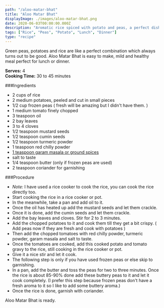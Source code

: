 ```yaml
---
path: "/aloo-matar-bhat"
title: "Aloo Matar Bhat"
displayImage: ./images/aloo-matar-bhat.png
date: 2020-06-03T00:00:00.000Z
description: "Aromatic rice spiced with potato and peas, a perfect dish for lunch or dinner."
tags: ["Rice", "Peas", "Potato", "Lunch", "Dinner"]
type: "recipe"
---
```


Green peas, potatoes and rice are like a perfect combination which always turns out to be good. Aloo Matar Bhat is easy to make, mild and healthy meal perfect for lunch or dinner. 

**Serves:** 4\
**Cooking Time:** 30 to 45 minutes

###Ingredients
- 2 cups of rice
- 2 medium potatoes, peeled and cut in small pieces
- 1/2 cup frozen peas ( fresh will be amazing but I didn't have them. )
- 1 medium tomato finely chopped
- 3 teaspoon oil
- 2 bay leaves
- 3 to 4 cloves
- 1/2 teaspoon mustard seeds
- 1/2 teaspoon cumin seeds
- 1/2 teaspoon turmeric powder
- 1 teaspoon red chilly powder
- <a href="https://en.wikipedia.org/wiki/Garam_masala" target="_blank" rel="noopener noreferrer" class="link"> 1 teaspoon garam masala or ground spices </a>
- salt to taste
- 1/4 teaspoon butter (only if frozen peas are used)
- 2 teaspoon coriander for garnishing


###Procedure
- *Note:* I have used a rice cooker to cook the rice, you can cook the rice directly too. 
- Start cooking the rice in a rice cooker or pot. 
- In the meanwhile, take a pan and add oil to it. 
- Once the oil has heated up add the mustard seeds and let them crackle. 
- Once it is done, add the cumin seeds and let them crackle. 
- Add the bay leaves and cloves. Stir for 2 to 3 minutes.
- Add the chopped potatoes to it and cook them till they get a bit crispy. ( Add peas now if they are fresh and cook with potatoes )
- Then add the chopped tomatoes with red chilly powder, turmeric powder, garam masala and salt to taste. 
- Once the tomatoes are cooked, add this cooked potato and tomato gravy to the rice, still cooking in the rice cooker or pot. 
- Give it a nice stir and let it cook. 
- The following step is only if you have used frozen peas or else skip to garnishing. 
- In a pan, add the butter and toss the peas for two to three minutes. Once the rice is about 85-90% done add these buttery peas to it and let it cook completely. (I prefer this step because frozen peas don't have a fresh aroma to it so I like to add some buttery aroma.)
- Once the rice is done, garnish with coriander. 

Aloo Matar Bhat is ready.